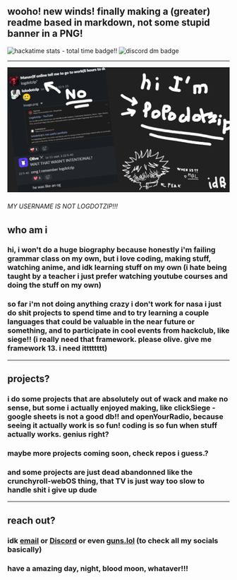 ## wooho! new winds! finally making a (greater) readme based in markdown, not some stupid banner in a PNG!
<img href="https://github.com/Lolo280374" src="https://img.shields.io/badge/dynamic/json?url=https%3A%2F%2Fhackatime.hackclub.com%2Fapi%2Fv1%2Fusers%2FU09CBF0DS4F%2Fstats&query=%24.data.human_readable_total&label=hackatime+stats%21%21%21&color=ffffff&style=flat&logo=data%3Aimage%2Fpng%3Bbase64%2CiVBORw0KGgoAAAANSUhEUgAAAA4AAAAOCAYAAAAfSC3RAAABlklEQVR4ASySsXUbQQxEZ5YNOHTmVe4eSHbg0JmPlVCshMcunOlUCc%2B5W7gbfayERywGiwEwy3dNWPb83vc89%2BQJvpq7coIEsDkKqKyw1EZu%2FaHWnXQ505b9Ou45HCnh8GfTnq2zoDdl3HSqC6VVMgM0bXtODFOEDVAoNep%2BcFtbTaD6TfIie440E2nOfdv2rjI2BjV78gaEHqRWQfku652bf0hjq5awWcobb78nuUd68hTJ6iFvoF8kwo7EYxwKesiaXc3WRNNkqQY%2BaEYFG638lLwqOkV5WH7nDzpa6jSvEJcvFTcZNq74xkb9VwapWz7yBpos7m51sK02lf%2Fg7kplbgevX%2F9qVghIzKukEw2rWJOx1V3WMPKKj8RqJH%2Fd2gsiLirJkCl0ER0jlTE8Ad7EgLXZCzURVSRAm5F%2Fxld8knyFSNBisGuQdBGg1DSVjURy8yrlzFuQnBrYI73ifCA6Vz0kisUbQQARXM5X4dZuil8UzZbYmIsPRqI1DGKTKwkcDRcpP9X01nyxjfw2w4VQk4VS6wMAAP%2F%2F%2BHoCrgAAAAZJREFUAwC1odKC9MynAAAAAABJRU5ErkJggg%3D%3D" alt="hackatime stats - total time badge!!"/>
<img alt="discord dm badge" src="https://img.shields.io/badge/dm%20me%20-%20on%20discord!!%20-%20?color=%23FFFFFF&link=http%3A%2F%2Fdiscord.com%2Fusers%2F547101350450692142" href="https://discord.com/users/547101350450692142">

---
<img src="banner.png">
<h6>MY USERNAME IS NOT LOGDOTZIP!!!</h6>

## who am i
### hi, i won't do a huge biography because honestly i'm failing grammar class on my own, but i love coding, making stuff, watching anime, and idk learning stuff on my own (i hate being taught by a teacher i just prefer watching youtube courses and doing the stuff on my own)
### so far i'm not doing anything crazy i don't work for nasa i just do shit projects to spend time and to try learning a couple languages that could be valuable in the near future or something, and to participate in cool events from hackclub, like siege!! (i really need that framework. please olive. give me framework 13. i need itttttttt)

---

## projects?
### i do some projects that are absolutely out of wack and make no sense, but some i actually enjoyed making, like clickSiege - google sheets is not a good db!! and openYourRadio, because seeing it actually work is so fun! coding is so fun when stuff actually works. genius right?
### maybe more projects coming soon, check repos i guess.?
### and some projects are just dead abandonned like the crunchyroll-webOS thing, that TV is just way too slow to handle shit i give up dude

---

## reach out?
### idk [email](mailto:lolodotzip@hackclub.app) or [Discord](https://discord.com/users/547101350450692142) or even [guns.lol](https://guns.lol/lolodotzip) (to check all my socials basically)
### have a amazing day, night, blood moon, whataver!!!
